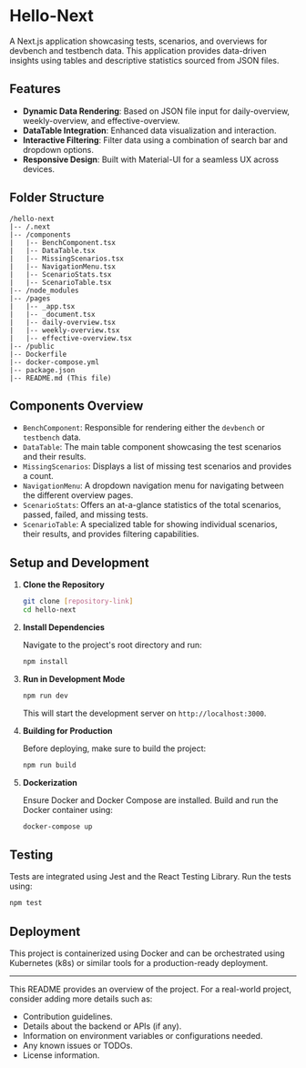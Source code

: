 # Hello-Next

A Next.js application showcasing tests, scenarios, and overviews for devbench and testbench data. This application provides data-driven insights using tables and descriptive statistics sourced from JSON files.

## Features

- **Dynamic Data Rendering**: Based on JSON file input for daily-overview, weekly-overview, and effective-overview.
- **DataTable Integration**: Enhanced data visualization and interaction.
- **Interactive Filtering**: Filter data using a combination of search bar and dropdown options.
- **Responsive Design**: Built with Material-UI for a seamless UX across devices.

## Folder Structure

```
/hello-next
|-- /.next
|-- /components
|   |-- BenchComponent.tsx
|   |-- DataTable.tsx
|   |-- MissingScenarios.tsx
|   |-- NavigationMenu.tsx
|   |-- ScenarioStats.tsx
|   |-- ScenarioTable.tsx
|-- /node_modules
|-- /pages
|   |-- _app.tsx
|   |-- _document.tsx
|   |-- daily-overview.tsx
|   |-- weekly-overview.tsx
|   |-- effective-overview.tsx
|-- /public
|-- Dockerfile
|-- docker-compose.yml
|-- package.json
|-- README.md (This file)
```

## Components Overview

- `BenchComponent`: Responsible for rendering either the `devbench` or `testbench` data.
- `DataTable`: The main table component showcasing the test scenarios and their results.
- `MissingScenarios`: Displays a list of missing test scenarios and provides a count.
- `NavigationMenu`: A dropdown navigation menu for navigating between the different overview pages.
- `ScenarioStats`: Offers an at-a-glance statistics of the total scenarios, passed, failed, and missing tests.
- `ScenarioTable`: A specialized table for showing individual scenarios, their results, and provides filtering capabilities.

## Setup and Development

1. **Clone the Repository**
   
   ```bash
   git clone [repository-link]
   cd hello-next
   ```

2. **Install Dependencies**
   
   Navigate to the project's root directory and run:

   ```bash
   npm install
   ```

3. **Run in Development Mode**

   ```bash
   npm run dev
   ```

   This will start the development server on `http://localhost:3000`.

4. **Building for Production**

   Before deploying, make sure to build the project:

   ```bash
   npm run build
   ```

5. **Dockerization**

   Ensure Docker and Docker Compose are installed. Build and run the Docker container using:

   ```bash
   docker-compose up
   ```

## Testing

Tests are integrated using Jest and the React Testing Library. Run the tests using:

```bash
npm test
```

## Deployment

This project is containerized using Docker and can be orchestrated using Kubernetes (k8s) or similar tools for a production-ready deployment.

---

This README provides an overview of the project. For a real-world project, consider adding more details such as:

- Contribution guidelines.
- Details about the backend or APIs (if any).
- Information on environment variables or configurations needed.
- Any known issues or TODOs.
- License information.